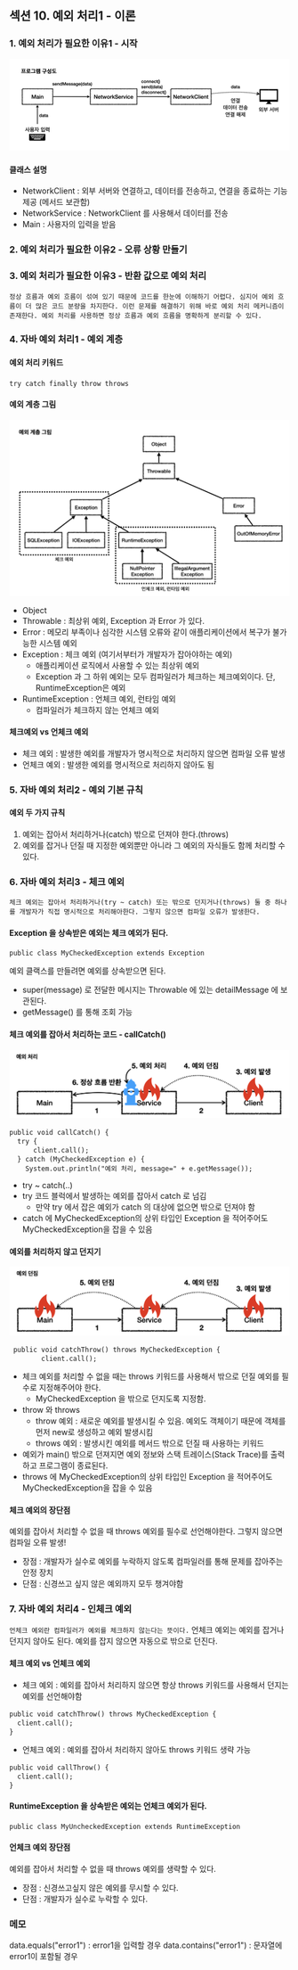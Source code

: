 ## 섹션 10. 예외 처리1 - 이론

### 1. 예외 처리가 필요한 이유1 - 시작
![프로그램 구성도](https://github.com/somminn/TIL/blob/main/image/%EC%8A%A4%ED%81%AC%EB%A6%B0%EC%83%B7%202025-03-13%20%EC%98%A4%ED%9B%84%205.17.23.png?raw=true)

#### 클래스 설명
- NetworkClient : 외부 서버와 연결하고, 데이터를 전송하고, 연결을 종료하는 기능 제공 (메서드 보관함)
- NetworkService : NetworkClient 를 사용해서 데이터를 전송
- Main : 사용자의 입력을 받음

### 2. 예외 처리가 필요한 이유2 - 오류 상황 만들기

### 3. 예외 처리가 필요한 이유3 - 반환 값으로 예외 처리
`정상 흐름과 예외 흐름이 섞여 있기 때문에 코드를 한눈에 이해하기 어렵다. 심지어 예외 흐름이 더 많은 코드 분량을 차지한다.
이런 문제를 해결하기 위해 바로 예외 처리 메커니즘이 존재한다. 예외 처리를 사용하면 정상 흐름과 예외 흐름을 명확하게 분리할 수 있다.`

### 4. 자바 예외 처리1 - 예외 계층
#### 예외 처리 키워드
`try catch finally throw throws`

#### 예외 계층 그림
![예외 계층 그림](https://github.com/somminn/TIL/blob/main/image/%EC%8A%A4%ED%81%AC%EB%A6%B0%EC%83%B7%202025-03-14%20%EC%98%A4%EC%A0%84%2010.11.41.png?raw=true)
- Object
- Throwable : 최상위 예외, Exception 과 Error 가 있다.
- Error : 메모리 부족이나 심각한 시스템 오류와 같이 애플리케이션에서 복구가 불가능한 시스템 예외
- Exception : 체크 예외 (여기서부터가 개발자가 잡아야하는 예외)
  - 애플리케이션 로직에서 사용할 수 있는 최상위 예외
  - Exception 과 그 하위 예외는 모두 컴파일러가 체크하는 체크예외이다. 단, RuntimeException은 예외
- RuntimeException : 언체크 예외, 런타임 예외
  - 컴파일러가 체크하지 않는 언체크 예외

#### 체크예외 vs 언체크 예외
- 체크 예외 : 발생한 예외를 개발자가 명시적으로 처리하지 않으면 컴파일 오류 발생
- 언체크 예외 : 발생한 예외를 명시적으로 처리하지 않아도 됨

### 5. 자바 예외 처리2 - 예외 기본 규칙
#### 예외 두 가지 규칙
1. 예외는 잡아서 처리하거나(catch) 밖으로 던져야 한다.(throws)
2. 예외를 잡거나 던질 때 지정한 예외뿐만 아니라 그 예외의 자식들도 함께 처리할 수 있다.

### 6. 자바 예외 처리3 - 체크 예외
`체크 예외는 잡아서 처리하거나(try ~ catch) 또는 밖으로 던지거나(throws) 둘 중 하나를 개발자가 직접 명시적으로 처리해아한다. 그렇지 않으면 컴파일 오류가 발생한다.`   

#### Exception 을 상속받은 예외는 체크 예외가 된다.
```
public class MyCheckedException extends Exception
```
예외 클랙스를 만들려면 예외를 상속받으면 된다. 
- super(message) 로 전달한 메시지는 Throwable 에 있는 detailMessage 에 보관된다.
- getMessage() 를 통해 조회 가능

#### 체크 예외를 잡아서 처리하는 코드 - callCatch()
![예외처리](https://github.com/somminn/TIL/blob/main/image/%EC%8A%A4%ED%81%AC%EB%A6%B0%EC%83%B7%202025-03-14%20%EC%98%A4%EC%A0%84%2010.46.11.png?raw=true)
```
public void callCatch() {
  try {
      client.call();
  } catch (MyCheckedException e) {
    System.out.println("예외 처리, message=" + e.getMessage());
```
- try ~ catch(..)
- try 코드 블럭에서 발생하는 예외를 잡아서 catch 로 넘김
  - 만약 try 에서 잡은 예외가 catch 의 대상에 없으면 밖으로 던져야 함
- catch 에 MyCheckedException의 상위 타입인 Exception 을 적어주어도 MyCheckedException을 잡을 수 있음

#### 예외를 처리하지 않고 던지기
![예외던짐](https://github.com/somminn/TIL/blob/main/image/%EC%8A%A4%ED%81%AC%EB%A6%B0%EC%83%B7%202025-03-14%20%EC%98%A4%EC%A0%84%2010.46.21.png?raw=true)
```
 public void catchThrow() throws MyCheckedException {
        client.call();
```
- 체크 예외를 처리할 수 없을 때는 throws 키워드를 사용해서 밖으로 던질 예외를 필수로 지정해주어야 한다. 
  - MyCheckedException 을 밖으로 던지도록 지정함.
- throw 와 throws
  - throw 예외 : 새로운 예외를 발생시킬 수 있음. 예외도 객체이기 때문에 객체를 먼저 new로 생성하고 예외 발생시킴
  - throws 예외 : 발생시킨 예외를 메서드 밖으로 던질 때 사용하는 키워드
- 예외가 main() 밖으로 던져지면 예외 정보와 스택 트레이스(Stack Trace)를 출력하고 프로그램이 종료된다.
- throws 에 MyCheckedException의 상위 타입인 Exception 을 적어주어도 MyCheckedException을 잡을 수 있음

#### 체크 예외의 장단점
예외를 잡아서 처리할 수 없을 때 throws 예외를 필수로 선언해야한다. 그렇지 않으면 컴파일 오류 발생!
- 장점 : 개발자가 실수로 예외를 누락하지 않도록 컴파일러를 통해 문제를 잡아주는 안정 장치
- 단점 : 신경쓰고 싶지 않은 예외까지 모두 챙겨야함


### 7. 자바 예외 처리4 - 인체크 예외
`언체크 예외란 컴파일러가 예외를 체크하지 않는다는 뜻이다.`
언체크 예외는 예외를 잡거나 던지지 않아도 된다. 예외를 잡지 않으면 자동으로 밖으로 던진다.

#### 체크 예외 vs 언체크 예외
- 체크 예외 : 예외를 잡아서 처리하지 않으면 항상 throws 키워드를 사용해서 던지는 예외를 선언해야함
```
public void catchThrow() throws MyCheckedException {
  client.call();
}
```
- 언체크 예외 : 예외를 잡아서 처리하지 않아도 throws 키워드 생략 가능
```
public void callThrow() {
  client.call();
}
```
#### RuntimeException 을 상속받은 예외는 언체크 예외가 된다.
```
public class MyUncheckedException extends RuntimeException
```

#### 언체크 예외 장단점
예외를 잡아서 처리할 수 없을 때 throws 예외를 생략할 수 있다.
- 장점 : 신경쓰고싶지 않은 예외를 무시할 수 있다.
- 단점 : 개발자가 실수로 누락할 수 있다.



### 메모
data.equals("error1") : error1을 입력할 경우
data.contains("error1") : 문자열에 error1이 포함될 경우

